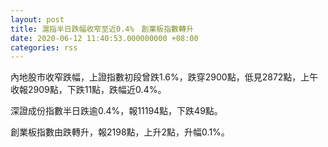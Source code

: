 ```yaml
---
layout: post
title: 滬指半日跌幅收窄至近0.4%　創業板指數轉升
date: 2020-06-12 11:40:53.000000000 +08:00
categories: rss
---
```


內地股市收窄跌幅，上證指數初段曾跌1.6%，跌穿2900點，低見2872點，上午收報2909點，下跌11點，跌幅近0.4%。

深證成份指數半日跌逾0.4%，報11194點，下跌49點。

創業板指數由跌轉升，報2198點，上升2點，升幅0.1%。
